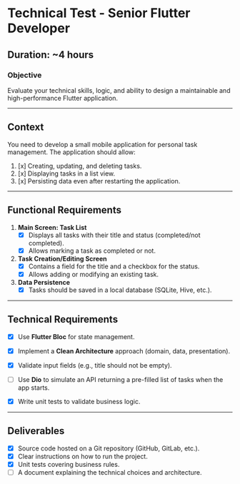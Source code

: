 # Technical Test - Senior Flutter Developer

## Duration: ~4 hours

### Objective
Evaluate your technical skills, logic, and ability to design a maintainable and high-performance Flutter application.

---

## Context
You need to develop a small mobile application for personal task management. The application should allow:
1. [x] Creating, updating, and deleting tasks.
2. [x] Displaying tasks in a list view.
3. [x] Persisting data even after restarting the application.

---

## Functional Requirements

1. **Main Screen: Task List**
    - [x] Displays all tasks with their title and status (completed/not completed).
    - [x] Allows marking a task as completed or not.

2. **Task Creation/Editing Screen**
    - [x] Contains a field for the title and a checkbox for the status.
    - [x] Allows adding or modifying an existing task.

3. **Data Persistence**
    - [x] Tasks should be saved in a local database (SQLite, Hive, etc.).

---

## Technical Requirements

- [x] Use **Flutter Bloc** for state management.
- [x] Implement a **Clean Architecture** approach (domain, data, presentation).
- [x] Validate input fields (e.g., title should not be empty).
- [ ] Use **Dio** to simulate an API returning a pre-filled list of tasks when the app starts.
- [x] Write unit tests to validate business logic.


---

## Deliverables

- [x] Source code hosted on a Git repository (GitHub, GitLab, etc.).
- [x] Clear instructions on how to run the project.
- [x] Unit tests covering business rules.
- [ ] A document explaining the technical choices and architecture.
